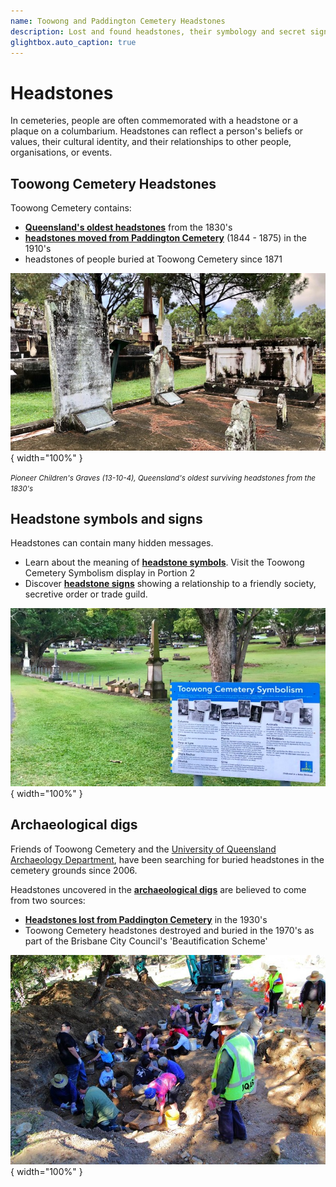 ```yaml
---
name: Toowong and Paddington Cemetery Headstones
description: Lost and found headstones, their symbology and secret signs
glightbox.auto_caption: true  
---
```


# Headstones

In cemeteries, people are often commemorated with a headstone or a plaque on a columbarium. Headstones can reflect a person's beliefs or values, their cultural identity, and their relationships to other people, organisations, or events.

<!-- TODO get better photos

![Headstone with a propeller decoration](../assets/propeller-headstone.jpg){ width="23%" } ![Toowong Cemetery Columbarium](../assets/columbarium.jpg){ width="72.5%" }

*<small>Headstone with a propeller decoration indicating a person's professional identity. <br>
A plaque on a columbarium in Toowong Cemetery.</small>*
-->

## Toowong Cemetery Headstones 

Toowong Cemetery contains:

- **[Queensland's oldest headstones](queenslands-oldest-headstones.md)** from the 1830's
- **[headstones moved from Paddington Cemetery](moved-paddington-headstones.md)** (1844 - 1875) in the 1910's
- headstones of people buried at Toowong Cemetery since 1871 

<!-- Show below memorable memorials not in BCC self-guided walks (photos of ralston, mayne, oldest ) -->

![Pioneer Children's Graves at Toowong Cemetery](../assets/pioneer-childrens-graves-13-10-4.jpg){ width="100%" }

*<small>Pioneer Children's Graves (13-10-4), Queensland's oldest surviving headstones from the 1830's </small>*


## Headstone symbols and signs

Headstones can contain many hidden messages. 

- Learn about the meaning of **[headstone symbols](symbols.md)**. Visit the Toowong Cemetery Symbolism display in Portion 2
- Discover **[headstone signs](signs.md)** showing a relationship to a friendly society, secretive order or trade guild.

![Headstone Symbolism Display](../assets/symbolism-display.jpg){ width="100%" }


## Archaeological digs

Friends of Toowong Cemetery and the [University of Queensland Archaeology Department](https://social-science.uq.edu.au/undergraduate/archaeology), have been searching for buried headstones in the cemetery grounds since 2006. 

Headstones uncovered in the **[archaeological digs](archaeological-digs.md)** are believed to come from two sources: 

- **[Headstones lost from Paddington Cemetery](lost-paddington-headstones.md)** in the 1930's 
- Toowong Cemetery headstones destroyed and buried in the 1970's as part of the Brisbane City Council's 'Beautification Scheme'

![Toowong Cemetery Archaeological Dig, 2013](../assets/images/digs/2013/fotc-2013-dig-5.jpg){ width="100%" }
